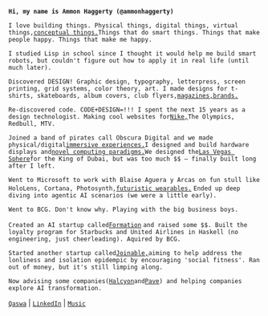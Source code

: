 __`Hi, my name is Ammon Haggerty (@ammonhaggerty)`__

`I love building things. Physical things, digital things, virtual things,`[`conceptual things.`](https://qaswa.com/sixth-sense)`Things that do smart things. Things that make people happy. Things that make me happy.`

`I studied Lisp in school since I thought it would help me build smart robots, but couldn't figure out how to apply it in real life (until much later).`

`Discovered DESIGN! Graphic design, typography, letterpress, screen printing, grid systems, color theory, art. I made designs for t-shirts, skateboards, album covers, club flyers,`[`magazines,`](https://qaswa.com/rhythmos-issue-2)[`brands.`](https://qaswa.com/37signals)

`Re-discovered code. CODE+DESIGN=!!! I spent the next 15 years as a design technologist. Making cool websites for`[`Nike,`](https://qaswa.com/nike-skateboarding-v3)`The Olympics, Redbull, MTV.`

`Joined a band of pirates call Obscura Digital and we made physical/digital`[`immersive experiences.`](https://qaswa.com/facebook-ar)`I designed and build hardware displays and`[`novel computing paradigms.`](https://qaswa.com/bluescape)`We designed the`[`Las Vegas Sphere`](https://www.thesphere.com/)`for the King of Dubai, but was too much $$ — finally built long after I left.` 

`Went to Microsoft to work with Blaise Aguera y Arcas on fun stull like HoloLens, Cortana, Photosynth,`[`futuristic wearables.`](https://qaswa.com/serendipity-watch) `Ended up deep diving into agentic AI scenarios (we were a little early).`

`Went to BCG. Don't know why. Playing with the big business boys.`

`Created an AI startup called`[`Formation`](https://qaswa.com/formation) `and raised some $$. Built the loyalty program for Starbucks and United Airlines in Haskell (no engineering, just cheerleading). Aquired by BCG.`

`Started another startup called`[`Joinable,`](https://joinable.us)`aiming to help address the lonliness and isolation epidempic by encouraging 'social fitness'. Ran out of money, but it's still limping along.`

`Now advising some companies(`[`Halcyon`](https://halcyon.eco)`and`[`Pave`](https://pave.team)`) and helping companies explore AI transformation.`

[`Qaswa`](https://qaswa.com/) | [`LinkedIn`](https://www.linkedin.com/in/ammon/) | [`Music`](https://qaswa.com/music)


<!---
ammonhaggerty/ammonhaggerty is a ✨ special ✨ repository because its `README.md` (this file) appears on your GitHub profile.
You can click the Preview link to take a look at your changes.
--->
